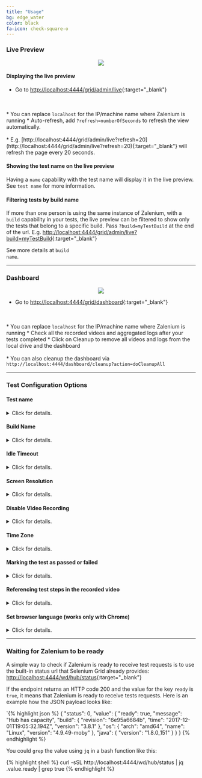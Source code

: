 ```yaml
---
title: "Usage"
bg: edge_water
color: black
fa-icon: check-square-o
---
```


### Live Preview

<p align="center">
  <img id="live-preview" src="img/live_preview.gif" />
</p>

#### Displaying the live preview
* Go to [http://localhost:4444/grid/admin/live](http://localhost:4444/grid/admin/live){:target="_blank"}
<br>
<br>    
  * You can replace <code class="bg-light text-dark">localhost</code> for the IP/machine name where Zalenium is running
* Auto-refresh, add <code class="bg-light text-dark">?refresh=numberOfSeconds</code> to refresh the view automatically.
<br>
<br>    
  * E.g. [http://localhost:4444/grid/admin/live?refresh=20](http://localhost:4444/grid/admin/live?refresh=20){:target="_blank"} 
  will refresh the page every 20 seconds.

#### Showing the test name on the live preview
Having a <code class="bg-light text-dark">name</code> capability with the test name will display it in the live preview. 
See <code class="bg-light text-dark">test name</code> for more information.

#### Filtering tests by build name
If more than one person is using the same instance of Zalenium, with a <code class="bg-light text-dark">build</code> 
capability in your tests, the live preview can be filtered to show only the tests that belong to a specific build. 
Pass <code class="bg-light text-dark">?build=myTestBuild</code> at the end of the url. E.g. 
[http://localhost:4444/grid/admin/live?build=myTestBuild](http://localhost:4444/grid/admin/live?build=myTestBuild){:target="_blank"}

See more details at <code class="bg-light text-dark">build name</code>.

***

### Dashboard

<p align="center">
  <img id="dashboard" src="img/dashboard.gif" />
</p>

* Go to [http://localhost:4444/grid/dashboard](http://localhost:4444/dashboard){:target="_blank"} 
<br>
<br>    
  * You can replace <code class="bg-light text-dark">localhost</code> for the IP/machine name where Zalenium is running
* Check all the recorded videos and aggregated logs after your tests completed
* Click on Cleanup to remove all videos and logs from the local drive and the dashboard
<br>
<br>    
  * You can also cleanup the dashboard via <code class="bg-light text-dark">http://localhost:4444/dashboard/cleanup?action=doCleanupAll</code>

***

### Test Configuration Options

#### Test name
<details>
    <summary>Click for details.</summary>

    <div class="container m-2 p-2">
    Adding a <code class="bg-light text-dark">name</code> capability with the test name will do two things; it will 
    be displayed in the live preview to help you identify where your test is running, and the video file will also 
    use it in the file name. Example code in Java for the capability:

{% highlight java %}
    DesiredCapabilities desiredCapabilities = new DesiredCapabilities();
    desiredCapabilities.setCapability(CapabilityType.BROWSER_NAME, BrowserType.FIREFOX);
    desiredCapabilities.setCapability(CapabilityType.PLATFORM, Platform.LINUX);
    desiredCapabilities.setCapability("name", "myTestName");
{% endhighlight %}

    </div>
    
</details>    


#### Build Name
<details>
    <summary>Click for details.</summary>

    <div class="container m-2 p-2">
    Useful to filter the live preview and only display a group of tests belonging to the same build. Example code in Java
    for the capability:

{% highlight java %}
    DesiredCapabilities desiredCapabilities = new DesiredCapabilities();
    desiredCapabilities.setCapability(CapabilityType.BROWSER_NAME, BrowserType.CHROME);
    desiredCapabilities.setCapability(CapabilityType.PLATFORM, Platform.LINUX);
    desiredCapabilities.setCapability("build", "myTestBuild");
{% endhighlight %}

    </div>
    
</details>    



#### Idle Timeout
<details>
    <summary>Click for details.</summary>

    <div class="container m-2 p-2">
    By default, Zalenium allows a test to be idle up to 90 seconds. After that elapsed time, the session will be terminated, 
    the node will be shutdown and the recorded video will be saved (if video recording is enabled). This prevents a test to 
    run indefinitely after something went wrong. If you need to have a longer idle timeout, just set an 
    <code class="bg-light text-dark">idleTimeout</code> capability in your test. Example code in Java for the 
    capability (it sets the <code class="bg-light text-dark">idleTimeout</code> to 150 seconds):

{% highlight java %}
    DesiredCapabilities desiredCapabilities = new DesiredCapabilities();
    desiredCapabilities.setCapability(CapabilityType.BROWSER_NAME, BrowserType.FIREFOX);
    desiredCapabilities.setCapability(CapabilityType.PLATFORM, Platform.LINUX);
    desiredCapabilities.setCapability("idleTimeout", 150);
{% endhighlight %}

    </div>
    
</details>    

#### Screen Resolution
<details>
    <summary>Click for details.</summary>

    <div class="container m-2 p-2">
    You can pass a custom screen resolution for your test, just include a <code class="bg-light text-dark">screenResolution</code> 
    with the desired value. E.g. <code class="bg-light text-dark">screenResolution=1280x1024</code>. Also supported for 
    the same purpose <code class="bg-light text-dark">resolution</code> and 
    <code class="bg-light text-dark">screen-resolution</code>. Example code in Java for the capability 
    <code class="bg-light text-dark">screenResolution</code>

{% highlight java %}
    DesiredCapabilities desiredCapabilities = new DesiredCapabilities();
    desiredCapabilities.setCapability(CapabilityType.BROWSER_NAME, BrowserType.FIREFOX);
    desiredCapabilities.setCapability(CapabilityType.PLATFORM, Platform.LINUX);
    desiredCapabilities.setCapability("screenResolution", "1280x720");
{% endhighlight %}

    </div>
    
</details>    

#### Disable Video Recording
<details>
    <summary>Click for details.</summary>

    <div class="container m-2 p-2">
    It is possible to disable video recording (enabled by default) via test capabilities. Add a 
    <code class="bg-light text-dark">recordVideo=false</code> capability and no video will be recorded. Example code 
    in Java for the capability <code class="bg-light text-dark">recordVideo</code>

{% highlight java %}
    DesiredCapabilities desiredCapabilities = new DesiredCapabilities();
    desiredCapabilities.setCapability(CapabilityType.BROWSER_NAME, BrowserType.FIREFOX);
    desiredCapabilities.setCapability(CapabilityType.PLATFORM, Platform.LINUX);
    desiredCapabilities.setCapability("recordVideo", false);
{% endhighlight %}

    </div>
    
</details>    


#### Time Zone
<details>
    <summary>Click for details.</summary>

    <div class="container m-2 p-2">
    Run your test in a different time zone from the default one <code class="bg-light text-dark">Europe/Berlin</code>, 
    just pass a capability <code class="bg-light text-dark">tz</code> with the desired value. E.g. 
    <code class="bg-light text-dark">tz=America/Montreal</code>Example code in Java for the capability 
    <code class="bg-light text-dark">tz</code>.

{% highlight java %}
    DesiredCapabilities desiredCapabilities = new DesiredCapabilities();
    desiredCapabilities.setCapability(CapabilityType.BROWSER_NAME, BrowserType.FIREFOX);
    desiredCapabilities.setCapability(CapabilityType.PLATFORM, Platform.LINUX);
    desiredCapabilities.setCapability("tz", "America/Montreal");
{% endhighlight %}

    </div>
    
</details>    

#### Marking the test as passed or failed
<details>
    <summary>Click for details.</summary>

    <div class="container m-2 p-2">
    By default, tests in Zalenium are marked in the dashboard either as COMPLETED (session finishes normally) or TIMEOUT
    (session was ended due to inactivity). You can mark the test as passed or failed based on the assertions you do on
    your side with your test framework, add a cookie from with the name <code class="bg-light text-dark">zaleniumTestPassed</code> 
    with a value of <code class="bg-light text-dark">true</code> (if the test passes) or false (if the test fails). 
    This could be done in the after method where you already know if the test passed or failed. Here is an example in Java: 

{% highlight java %}
    Cookie cookie = new Cookie("zaleniumTestPassed", "true");
    webDriver.manage().addCookie(cookie);
{% endhighlight %}

    </div>
    
</details>    

#### Referencing test steps in the recorded video
<details>
    <summary>Click for details.</summary>

    <div class="container m-2 p-2">
    It is possible to reference your tests steps in the recorded video by passing their description to Zalenium via a
    cookie. For example, your test could go to the home page, search and add an article to the basket, go to the checkout,
    and pay. All this steps can be referenced in the video for a more simple debugging. You can pass the steps via messages
    with a cookie named <code class="bg-light text-dark">zaleniumMessage</code>. Here is an example in Java:

{% highlight java %}
    Cookie cookie = new Cookie("zaleniumMessage", "Go to home page");
    webDriver.manage().addCookie(cookie);
    webDriver.get("http://www.homepage.com");
    
    cookie = new Cookie("zaleniumMessage", "Search and add article to the basket");
    webDriver.manage().addCookie(cookie);
    /*
        Code performing WebDriver actions to search and add article to the basket.
     */
    
    cookie = new Cookie("zaleniumMessage", "Go to the checkout");
    webDriver.manage().addCookie(cookie);
    /*
        Code performing WebDriver actions to go to the checkout.
     */
    
    cookie = new Cookie("zaleniumMessage", "Pay");
    webDriver.manage().addCookie(cookie);
    /*
        Code performing WebDriver actions to pay.
     */
     
{% endhighlight %}

    </div>
    
</details>    


#### Set browser language (works only with Chrome)
<details>
    <summary>Click for details.</summary>

    <div class="container m-2 p-2">
    You can set the browser language when using Google Chrome, just pass the <code class="bg-light text-dark">ChromeOptions</code> 
    variable with the language argument. Example code in Java :

{% highlight java %}
    DesiredCapabilities desiredCapabilities = DesiredCapabilities.chrome();
    ChromeOptions options = new ChromeOptions();
    options.addArguments("lang=en_GB");
    desiredCapabilities.setCapability(ChromeOptions.CAPABILITY, options);
{% endhighlight %}

    </div>
    
</details>    

***

### Waiting for Zalenium to be ready
A simple way to check if Zalenium is ready to receive test requests is to use the built-in status url that Selenium
Grid already provides: [http://localhost:4444/wd/hub/status](http://localhost:4444/wd/hub/status){:target="_blank"} 

If the endpoint returns an HTTP code 200 and the value for the key <code class="bg-light text-dark">ready</code> is 
<code class="bg-light text-dark">true</code>, it means that Zalenium is ready to receive tests requests. Here is an 
example how the JSON payload looks like: 

`{% highlight json %}
    {
      "status": 0,
      "value": {
        "ready": true,
        "message": "Hub has capacity",
        "build": {
          "revision": "6e95a6684b",
          "time": "2017-12-01T19:05:32.194Z",
          "version": "3.8.1"
        },
        "os": {
          "arch": "amd64",
          "name": "Linux",
          "version": "4.9.49-moby"
        },
        "java": {
          "version": "1.8.0_151"
        }
      }
    }
{% endhighlight %}

You could <code class="bg-light text-dark">grep</code> the value using <code class="bg-light text-dark">jq</code> in a 
bash function like this:

{% highlight shell %}
    curl -sSL http://localhost:4444/wd/hub/status | jq .value.ready | grep true
{% endhighlight %}